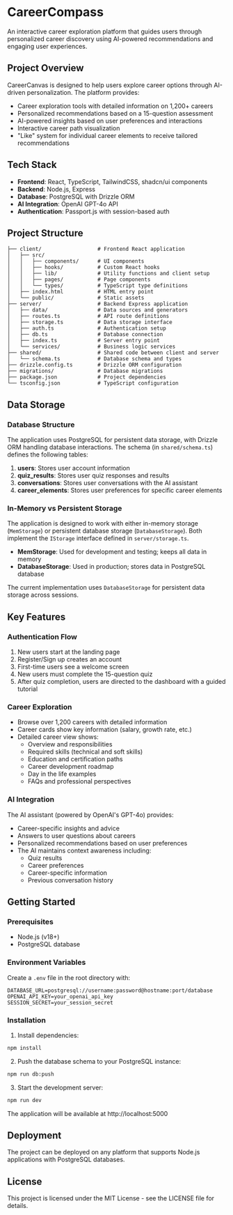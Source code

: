 # CareerCompass

An interactive career exploration platform that guides users through personalized career discovery using AI-powered recommendations and engaging user experiences.

## Project Overview

CareerCanvas is designed to help users explore career options through AI-driven personalization. The platform provides:

- Career exploration tools with detailed information on 1,200+ careers
- Personalized recommendations based on a 15-question assessment
- AI-powered insights based on user preferences and interactions
- Interactive career path visualization
- "Like" system for individual career elements to receive tailored recommendations

## Tech Stack

- **Frontend**: React, TypeScript, TailwindCSS, shadcn/ui components
- **Backend**: Node.js, Express
- **Database**: PostgreSQL with Drizzle ORM
- **AI Integration**: OpenAI GPT-4o API
- **Authentication**: Passport.js with session-based auth

## Project Structure

```
├── client/                  # Frontend React application
│   ├── src/
│   │   ├── components/      # UI components
│   │   ├── hooks/           # Custom React hooks
│   │   ├── lib/             # Utility functions and client setup
│   │   ├── pages/           # Page components
│   │   └── types/           # TypeScript type definitions
│   ├── index.html           # HTML entry point
│   └── public/              # Static assets
├── server/                  # Backend Express application
│   ├── data/                # Data sources and generators
│   ├── routes.ts            # API route definitions
│   ├── storage.ts           # Data storage interface
│   ├── auth.ts              # Authentication setup
│   ├── db.ts                # Database connection
│   ├── index.ts             # Server entry point
│   └── services/            # Business logic services
├── shared/                  # Shared code between client and server
│   └── schema.ts            # Database schema and types
├── drizzle.config.ts        # Drizzle ORM configuration
├── migrations/              # Database migrations
├── package.json             # Project dependencies
└── tsconfig.json            # TypeScript configuration
```

## Data Storage

### Database Structure

The application uses PostgreSQL for persistent data storage, with Drizzle ORM handling database interactions. The schema (in `shared/schema.ts`) defines the following tables:

1. **users**: Stores user account information
2. **quiz_results**: Stores user quiz responses and results
3. **conversations**: Stores user conversations with the AI assistant
4. **career_elements**: Stores user preferences for specific career elements

### In-Memory vs Persistent Storage

The application is designed to work with either in-memory storage (`MemStorage`) or persistent database storage (`DatabaseStorage`). Both implement the `IStorage` interface defined in `server/storage.ts`.

- **MemStorage**: Used for development and testing; keeps all data in memory
- **DatabaseStorage**: Used in production; stores data in PostgreSQL database

The current implementation uses `DatabaseStorage` for persistent data storage across sessions.

## Key Features

### Authentication Flow

1. New users start at the landing page
2. Register/Sign up creates an account
3. First-time users see a welcome screen
4. New users must complete the 15-question quiz
5. After quiz completion, users are directed to the dashboard with a guided tutorial

### Career Exploration

- Browse over 1,200 careers with detailed information
- Career cards show key information (salary, growth rate, etc.)
- Detailed career view shows:
  - Overview and responsibilities
  - Required skills (technical and soft skills)
  - Education and certification paths
  - Career development roadmap
  - Day in the life examples
  - FAQs and professional perspectives

### AI Integration

The AI assistant (powered by OpenAI's GPT-4o) provides:

- Career-specific insights and advice
- Answers to user questions about careers
- Personalized recommendations based on user preferences
- The AI maintains context awareness including:
  - Quiz results
  - Career preferences
  - Career-specific information
  - Previous conversation history

## Getting Started

### Prerequisites

- Node.js (v18+)
- PostgreSQL database

### Environment Variables

Create a `.env` file in the root directory with:

```
DATABASE_URL=postgresql://username:password@hostname:port/database
OPENAI_API_KEY=your_openai_api_key
SESSION_SECRET=your_session_secret
```

### Installation

1. Install dependencies:
```bash
npm install
```

2. Push the database schema to your PostgreSQL instance:
```bash
npm run db:push
```

3. Start the development server:
```bash
npm run dev
```

The application will be available at http://localhost:5000

## Deployment

The project can be deployed on any platform that supports Node.js applications with PostgreSQL databases.

## License

This project is licensed under the MIT License - see the LICENSE file for details.
